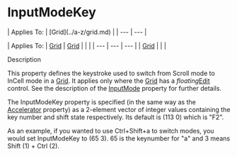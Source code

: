 




<h1 class="heading"><span class="name">InputModeKey</span></h1>
| Applies To: | [Grid](../a-z/grid.md) |
| --- | ---  |

| Applies To: | [Grid](../a-z/grid.md) | [Grid](../a-z/grid.md) |  |  |
| --- | --- | ---  |
| [Grid](../a-z/grid.md) |  |  |


Description


This property defines the keystroke used to switch from Scroll mode to InCell mode in a [Grid](../a-z/grid.md). It applies only where the [Grid](../a-z/grid.md) has a *floating*[Edit](../a-z/edit.md) control. See the description of the [InputMode](../a-z/inputmode.md) property for further details.


The InputModeKey property is specified (in the same way as the [Accelerator](../a-z/accelerator.md) property) as a 2-element vector of integer values containing the key number and shift state respectively. Its default is (113 0) which is "F2".


As an example, if you wanted to use Ctrl+Shift+a to switch modes, you would set InputModeKey to (65 3). 65 is the keynumber for "a" and 3 means Shift (1) + Ctrl (2).



